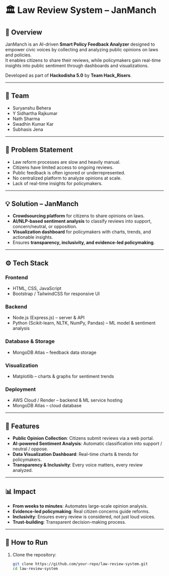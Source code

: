 # 🏛️ Law Review System – JanManch

## 📌 Overview
JanManch is an AI-driven **Smart Policy Feedback Analyzer** designed to empower civic voices by collecting and analyzing public opinions on laws and policies.  
It enables citizens to share their reviews, while policymakers gain real-time insights into public sentiment through dashboards and visualizations.  

Developed as part of **Hackodisha 5.0** by **Team Hack_Risers**.

---

## 👥 Team
- Suryanshu Behera  
- Y Sidhartha Rajkumar  
- Nath Sharma  
- Swadhin Kumar Kar  
- Subhasis Jena  

---

## 🚨 Problem Statement
- Law reform processes are slow and heavily manual.  
- Citizens have limited access to ongoing reviews.  
- Public feedback is often ignored or underrepresented.  
- No centralized platform to analyze opinions at scale.  
- Lack of real-time insights for policymakers.  

---

## 💡 Solution – JanManch
- **Crowdsourcing platform** for citizens to share opinions on laws.  
- **AI/NLP-based sentiment analysis** to classify reviews into support, concern/neutral, or opposition.  
- **Visualization dashboard** for policymakers with charts, trends, and actionable insights.  
- Ensures **transparency, inclusivity, and evidence-led policymaking**.  

---

## ⚙️ Tech Stack
### Frontend
- HTML, CSS, JavaScript  
- Bootstrap / TailwindCSS for responsive UI  

### Backend
- Node.js (Express.js) – server & API  
- Python (Scikit-learn, NLTK, NumPy, Pandas) – ML model & sentiment analysis  

### Database & Storage
- MongoDB Atlas – feedback data storage  

### Visualization
- Matplotlib – charts & graphs for sentiment trends  

### Deployment
- AWS Cloud / Render – backend & ML service hosting  
- MongoDB Atlas – cloud database  

---

## 🌟 Features
- **Public Opinion Collection**: Citizens submit reviews via a web portal.  
- **AI-powered Sentiment Analysis**: Automatic classification into support / neutral / oppose.  
- **Data Visualization Dashboard**: Real-time charts & trends for policymakers.  
- **Transparency & Inclusivity**: Every voice matters, every review analyzed.  

---

## 📊 Impact
- **From weeks to minutes**: Automates large-scale opinion analysis.  
- **Evidence-led policymaking**: Real citizen concerns guide reforms.  
- **Inclusivity**: Ensures every review is considered, not just loud voices.  
- **Trust-building**: Transparent decision-making process.  

---

## 🚀 How to Run
1. Clone the repository:
   ```bash
   git clone https://github.com/your-repo/law-review-system.git
   cd law-review-system
